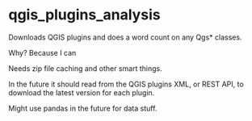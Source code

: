 qgis_plugins_analysis
=====================

Downloads QGIS plugins and does a word count on any Qgs* classes.

Why? Because I can

Needs zip file caching and other smart things.

In the future it should read from the QGIS plugins XML, or REST API, to download the latest version for each plugin.

Might use pandas in the future for data stuff.
